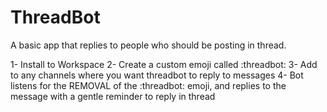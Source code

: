 # ThreadBot

A basic app that replies to people who should be posting in thread. 

1- Install to Workspace
2- Create a custom emoji called :threadbot:
3- Add to any channels where you want threadbot to reply to messages
4- Bot listens for the REMOVAL of the :threadbot: emoji, and replies to the message with a gentle reminder to reply in thread
